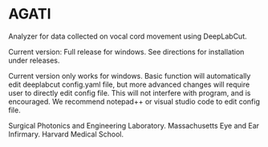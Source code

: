 # AGATI

Analyzer for data collected on vocal cord movement using DeepLabCut. 

Current version: Full release for windows. See directions for installation under releases. 

Current version only works for windows. Basic function will automatically edit deeplabcut config.yaml file, but more advanced changes will require user to directly edit config file. This will not interfere with program, and is encouraged. We recommend notepad++ or visual studio code to edit config file.

Surgical Photonics and Engineering Laboratory. 
Massachusetts Eye and Ear Infirmary.
Harvard Medical School.

